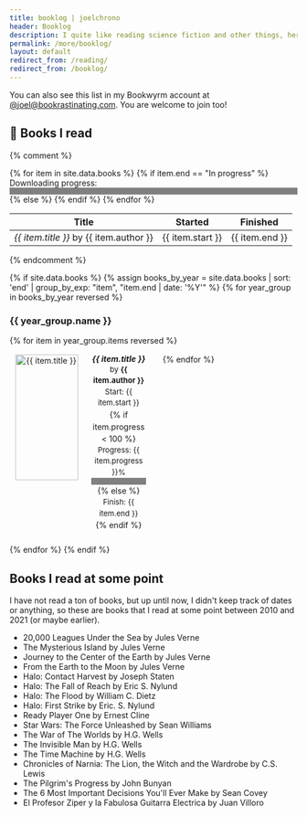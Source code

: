 ```yaml
---
title: booklog | joelchrono
header: Booklog
description: I quite like reading science fiction and other things, here's a log of the books I've read divided by year.
permalink: /more/booklog/
layout: default
redirect_from: /reading/
redirect_from: /booklog/
---
```


You can also see this list in my Bookwyrm account at [@joel@bookrastinating.com](https://bookrastinating.com/user/joel). You are welcome to join too!

## 👤 Books I read

{% comment %}
<table>
  <thead>
    <tr>
      <th>Title</th>
      <th>Started</th>
      <th>Finished</th>
    </tr>
  </thead>
  <tbody>
{% for item in site.data.books %}
    <tr>
      <td><i>{{ item.title }}</i> by {{ item.author }}</td>
      <td>{{ item.start }}</td>
      {% if item.end == "In progress" %}
      <label for="file">Downloading progress:</label>
      <progress id="file" value="8" max="100">8%</progress>
      {% else %}
      <td>{{ item.end }}</td>
      {% endif %}
    </tr>
{% endfor %}
  </tbody>
</table>
{% endcomment %}

<style>
  .responsive-grid {
    display: flex;
    gap: 1rem;
    flex-wrap: wrap;
    justify-content: start;
    margin-bottom: 1.5rem;
  }

  .book-cover-container {
    background-color: var(--code-bg);
    border: solid 2px var(--code);
    max-width: 50%;
    /*border-radius: 12px;*/
    display: flex;
    flex: 1 1 25%;
    flex-direction: row;
  }

  .book-cover {
    background-size: cover;
    background-position: center;
    /*border-radius: 12px;*/
    overflow: hidden;
    position: relative;
    text-align: center;
    height: 220px;
    min-width: 130px;
  }
  .book-cover-img {
    background-size: cover;
    background-position: center;
    /*border-radius: 12px;*/
    overflow: hidden;
    position: relative;
    text-align: center;
    height: 220px;
    width: 110px;
    min-width: 130px;
  }

  .book-content {
    display: flex;
    flex-grow: 1;
    padding: 0 .8rem;
    align-items: center;
    text-align: center;
    justify-content: center;
  }

  .title {
    font-weight: bold;
    line-height: 1.2;
  }

  .artist {
    font-size: small;
  }

  .dates {
    font-size: small;
    white-space: pre-line;
    margin: 0;
    overflow: visible;
  }
   .info {
    line-height: 1.5;
   }

  @media screen and (max-width: 600px) {
    .book-cover-container {
        flex-direction: row;
        max-width: 100%;
    }

    .book-content {
    flex-grow: 1;
    min-height: 0px;
    align-items: right;
    text-align: right;
    justify-content: right;
    }
    .dates {
    display: inline-block;
    }
  }

progress::-moz-progress-bar { background: var(--border); }
progress::-webkit-progress-value { background: var(--border); }
progress {
    height: 12px;
    width: 100%;
    border: solid 2px var(--border);
    accent-color: var(--border);
    background-color: var(--bg);
    margin-bottom: 0;
}
</style>

{% if site.data.books %}
  {% assign books_by_year = site.data.books | sort: 'end' | group_by_exp: "item", "item.end | date: '%Y'" %}
  {% for year_group in books_by_year reversed %}
  <h3>{{ year_group.name }}</h3>
  <div class="responsive-grid">
  {% for item in year_group.items reversed %}
  <div class="book-cover-container">
  <div class="book-cover">
  <img alt="{{ item.title }}" class="book-cover-img" src="{{ item.cover }}">
  </div>
  <div class="book-content">
      <div class="info">
      <div class="title"><i>{{ item.title }}</i></div>
      <div class="artist">by <b>{{ item.author }}</b></div>
      <div class="dates">Start: {{ item.start }}</div>
      {% if item.progress < 100 %}
      <p class="dates"><label for="file">Progress: {{ item.progress }}%</label><progress id="file" value="{{ item.progress }}" max="100"/></p>
      {% else %}
      <div class="dates">Finish: {{ item.end }}</div>
      {% endif %}
      </div>
      </div>
      </div>
          {% endfor %}
  </div>
  {% endfor %}
{% endif %}

## Books I read at some point

I have not read a ton of books, but up until now, I didn't keep track of dates or anything, so these are books that I read at some point between 2010 and 2021 (or maybe earlier).

- 20,000 Leagues Under the Sea by Jules Verne
- The Mysterious Island by Jules Verne
- Journey to the Center of the Earth by Jules Verne
- From the Earth to the Moon by Jules Verne
- Halo: Contact Harvest by Joseph Staten
- Halo: The Fall of Reach by Eric S. Nylund
- Halo: The Flood by William C. Dietz
- Halo: First Strike by Eric. S. Nylund
- Ready Player One by Ernest Cline
- Star Wars: The Force Unleashed by Sean Williams
- The War of The Worlds by H.G. Wells
- The Invisible Man by H.G. Wells
- The Time Machine by H.G. Wells
- Chronicles of Narnia: The Lion, the Witch and the Wardrobe by C.S. Lewis
- The Pilgrim's Progress by John Bunyan
- The 6 Most Important Decisions You'll Ever Make by Sean Covey
- El Profesor Ziper y la Fabulosa Guitarra Electrica by Juan Villoro
